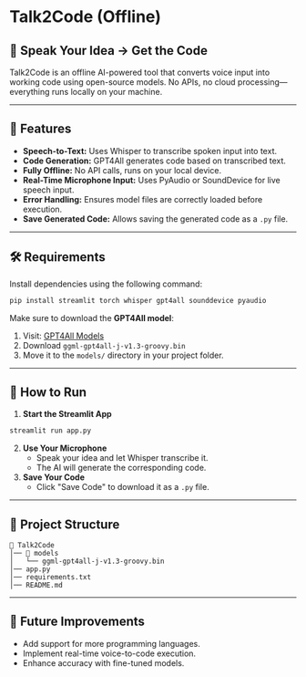 # Talk2Code (Offline)

## 🎤 Speak Your Idea → Get the Code
Talk2Code is an offline AI-powered tool that converts voice input into working code using open-source models. No APIs, no cloud processing—everything runs locally on your machine.

---

## 🚀 Features
- **Speech-to-Text:** Uses Whisper to transcribe spoken input into text.
- **Code Generation:** GPT4All generates code based on transcribed text.
- **Fully Offline:** No API calls, runs on your local device.
- **Real-Time Microphone Input:** Uses PyAudio or SoundDevice for live speech input.
- **Error Handling:** Ensures model files are correctly loaded before execution.
- **Save Generated Code:** Allows saving the generated code as a `.py` file.

---

## 🛠 Requirements
Install dependencies using the following command:
```bash
pip install streamlit torch whisper gpt4all sounddevice pyaudio
```

Make sure to download the **GPT4All model**:
1. Visit: [GPT4All Models](https://gpt4all.io/index.html)
2. Download `ggml-gpt4all-j-v1.3-groovy.bin`
3. Move it to the `models/` directory in your project folder.

---

## 🔧 How to Run
1. **Start the Streamlit App**
```bash
streamlit run app.py
```
2. **Use Your Microphone**
   - Speak your idea and let Whisper transcribe it.
   - The AI will generate the corresponding code.
3. **Save Your Code**
   - Click "Save Code" to download it as a `.py` file.

---

## 📂 Project Structure
```
📁 Talk2Code
│── 📁 models
│   └── ggml-gpt4all-j-v1.3-groovy.bin
│── app.py
│── requirements.txt
│── README.md
```

---

## 🤖 Future Improvements
- Add support for more programming languages.
- Implement real-time voice-to-code execution.
- Enhance accuracy with fine-tuned models.


